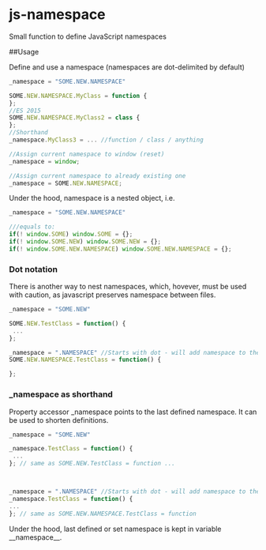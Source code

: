 # js-namespace
Small function to define JavaScript namespaces

##Usage

Define and use a namespace (namespaces are dot-delimited by default)

```javascript
_namespace = "SOME.NEW.NAMESPACE"

SOME.NEW.NAMESPACE.MyClass = function {
};
//ES 2015
SOME.NEW.NAMESPACE.MyClass2 = class {
};
//Shorthand
_namespace.MyClass3 = ... //function / class / anything

//Assign current namespace to window (reset)
_namespace = window;

//Assign current namespace to already existing one
_namespace = SOME.NEW.NAMESPACE;
```

Under the hood, namespace is a nested object, i.e. 

```javascript
_namespace = "SOME.NEW.NAMESPACE"

///equals to:
if(! window.SOME) window.SOME = {};
if(! window.SOME.NEW) window.SOME.NEW = {};
if(! window.SOME.NEW.NAMESPACE) window.SOME.NEW.NAMESPACE = {};
```

### Dot notation
There is another way to nest namespaces, which, hovever, must be used with caution, as javascript preserves namespace between files.

```javascript
_namespace = "SOME.NEW"

SOME.NEW.TestClass = function() {
 ...
};

_namespace = ".NAMESPACE" //Starts with dot - will add namespace to the last defined
SOME.NEW.NAMESPACE.TestClass = function() {

};
```


### \_namespace as shorthand
Property accessor \_namespace points to the last defined namespace. It can be used to shorten definitions.

```javascript
_namespace = "SOME.NEW"

_namespace.TestClass = function() {
 ...
}; // same as SOME.NEW.TestClass = function ...



_namespace = ".NAMESPACE" //Starts with dot - will add namespace to the last defined
_namespace.TestClass = function() {
...
}; // same as SOME.NEW.NAMESPACE.TestClass = function
```
Under the hood, last defined or set namespace is kept in variable \_\_namespace\_\_. 
